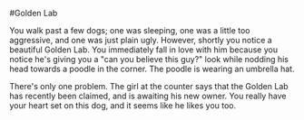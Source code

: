 #Golden Lab

You walk past a few dogs; one was sleeping, one was a little too 
aggressive, and one was just plain ugly. However, shortly you notice a 
beautiful Golden Lab. You immediately fall in love with him because you 
notice he's giving you a "can you believe this guy?" look while nodding 
his head towards a poodle in the corner. The poodle is wearing an 
umbrella hat.

There's only one problem. The girl at the counter says that the Golden 
Lab has recently been claimed, and is awaiting his new owner. You 
really have your heart set on this dog, and it seems like he likes you 
too. 